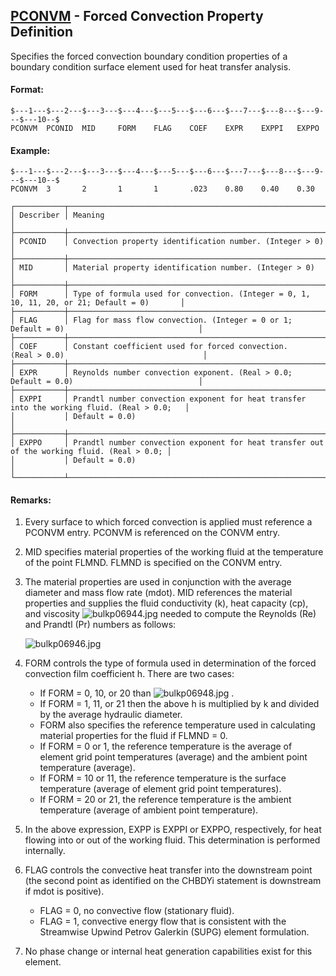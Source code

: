 ## [PCONVM](https://help.hexagonmi.com/bundle/MSC_Nastran_2022.4/page/Nastran_Combined_Book/qrg/bulkp/TOC.PCONVM.xhtml) - Forced Convection Property Definition

Specifies the forced convection boundary condition properties of a boundary condition surface element used for heat transfer analysis.

#### Format:

```nastran
$---1---$---2---$---3---$---4---$---5---$---6---$---7---$---8---$---9---$---10--$
PCONVM  PCONID  MID     FORM    FLAG    COEF    EXPR    EXPPI   EXPPO           
```

#### Example:

```nastran
$---1---$---2---$---3---$---4---$---5---$---6---$---7---$---8---$---9---$---10--$
PCONVM  3       2       1       1       .023    0.80    0.40    0.30            
```

```text
┌───────────┬─────────────────────────────────────────────────────────────────────────────────────────────┐
│ Describer │ Meaning                                                                                     │
├───────────┼─────────────────────────────────────────────────────────────────────────────────────────────┤
│ PCONID    │ Convection property identification number. (Integer > 0)                                    │
├───────────┼─────────────────────────────────────────────────────────────────────────────────────────────┤
│ MID       │ Material property identification number. (Integer > 0)                                      │
├───────────┼─────────────────────────────────────────────────────────────────────────────────────────────┤
│ FORM      │ Type of formula used for convection. (Integer = 0, 1, 10, 11, 20, or 21; Default = 0)       │
├───────────┼─────────────────────────────────────────────────────────────────────────────────────────────┤
│ FLAG      │ Flag for mass flow convection. (Integer = 0 or 1; Default = 0)                              │
├───────────┼─────────────────────────────────────────────────────────────────────────────────────────────┤
│ COEF      │ Constant coefficient used for forced convection. (Real > 0.0)                               │
├───────────┼─────────────────────────────────────────────────────────────────────────────────────────────┤
│ EXPR      │ Reynolds number convection exponent. (Real > 0.0; Default = 0.0)                            │
├───────────┼─────────────────────────────────────────────────────────────────────────────────────────────┤
│ EXPPI     │ Prandtl number convection exponent for heat transfer into the working fluid. (Real > 0.0;   │
│           │ Default = 0.0)                                                                              │
├───────────┼─────────────────────────────────────────────────────────────────────────────────────────────┤
│ EXPPO     │ Prandtl number convection exponent for heat transfer out of the working fluid. (Real > 0.0; │
│           │ Default = 0.0)                                                                              │
└───────────┴─────────────────────────────────────────────────────────────────────────────────────────────┘
```

#### Remarks:

1. Every surface to which forced convection is applied must reference a PCONVM entry. PCONVM is referenced on the CONVM entry.
2. MID specifies material properties of the working fluid at the temperature of the point FLMND. FLMND is specified on the CONVM entry.
3. The material properties are used in conjunction with the average diameter and mass flow rate (mdot). MID references the material properties and supplies the fluid conductivity (k), heat capacity (cp), and viscosity  ![bulkp06944.jpg](https://help-be.hexagonmi.com/bundle/MSC_Nastran_2022.4/page/Nastran_Combined_Book/qrg/bulkp/../../../assets/bulkp06944.jpg?_LANG=enus)  needed to compute the Reynolds (Re) and Prandtl (Pr) numbers as follows:

    ![bulkp06946.jpg](https://help-be.hexagonmi.com/bundle/MSC_Nastran_2022.4/page/Nastran_Combined_Book/qrg/bulkp/../../../assets/bulkp06946.jpg?_LANG=enus)  

4. FORM controls the type of formula used in determination of the forced convection film coefficient h. There are two cases:
     - If FORM = 0, 10, or 20 than  ![bulkp06948.jpg](https://help-be.hexagonmi.com/bundle/MSC_Nastran_2022.4/page/Nastran_Combined_Book/qrg/bulkp/../../../assets/bulkp06948.jpg?_LANG=enus) .
     - If FORM = 1, 11, or 21 then the above h is multiplied by k and divided by the average hydraulic diameter.
     - FORM also specifies the reference temperature used in calculating material properties for the fluid if FLMND = 0.
     - If FORM = 0 or 1, the reference temperature is the average of element grid point temperatures (average) and the ambient point temperature (average).
     - If FORM = 10 or 11, the reference temperature is the surface temperature (average of element grid point temperatures).
     - If FORM = 20 or 21, the reference temperature is the ambient temperature (average of ambient point temperature).
5. In the above expression, EXPP is EXPPI or EXPPO, respectively, for heat flowing into or out of the working fluid. This determination is performed internally.
6. FLAG controls the convective heat transfer into the downstream point (the second point as identified on the CHBDYi statement is downstream if mdot is positive).
     - FLAG = 0, no convective flow (stationary fluid).
     - FLAG = 1, convective energy flow that is consistent with the Streamwise Upwind Petrov Galerkin (SUPG) element formulation.
7. No phase change or internal heat generation capabilities exist for this element.
